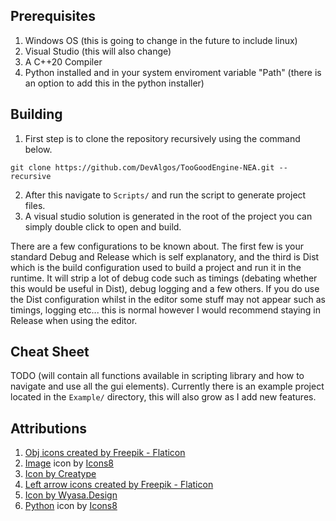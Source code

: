 ## Prerequisites
1. Windows OS (this is going to change in the future to include linux)
2. Visual Studio (this will also change)
3. A C++20 Compiler
3. Python installed and in your system enviroment variable "Path" (there is an option to add this in the python installer)

## Building
1. First step is to clone the repository recursively using the command below.
```
git clone https://github.com/DevAlgos/TooGoodEngine-NEA.git --recursive 
```
2. After this navigate to `Scripts/` and run the script to generate project files.
3. A visual studio solution is generated in the root of the project you can simply double click to open and build.

There are a few configurations to be known about. The first few is your standard Debug and Release which is self explanatory,
and the third is Dist which is the build configuration used to build a project and run it in the runtime. It will strip a lot of
debug code such as timings (debating whether this would be useful in Dist), debug logging and a few others. If you
do use the Dist configuration whilst in the editor some stuff may not appear such as timings, logging etc... this is normal however
I would recommend staying in Release when using the editor.

## Cheat Sheet
TODO (will contain all functions available in scripting library and how to navigate and use all the gui elements).
Currently there is an example project located in the `Example/` directory, this will also grow as I add new features.

## Attributions
1. <a href="https://www.flaticon.com/free-icons/obj" title="obj icons">Obj icons created by Freepik - Flaticon</a>
2. <a target="_blank" href="https://icons8.com/icon/53386/image">Image</a> icon by <a target="_blank" href="https://icons8.com">Icons8</a>
3. <a href="https://www.freepik.com/icon/fbx_8156690#fromView=keyword&page=1&position=21&uuid=02f13dd0-9263-4944-b050-a149ecf1d32e">Icon by Creatype</a>
4. <a href="https://www.flaticon.com/free-icons/left-arrow" title="left arrow icons">Left arrow icons created by Freepik - Flaticon</a>
5. <a href="https://www.freepik.com/icon/hdr_17563430#fromView=keyword&page=1&position=10&uuid=3988a741-ff4e-4be9-9e27-40cd65a39575">Icon by Wyasa.Design</a>
6. <a target="_blank" href="https://icons8.com/icon/l75OEUJkPAk4/python">Python</a> icon by <a target="_blank" href="https://icons8.com">Icons8</a>
